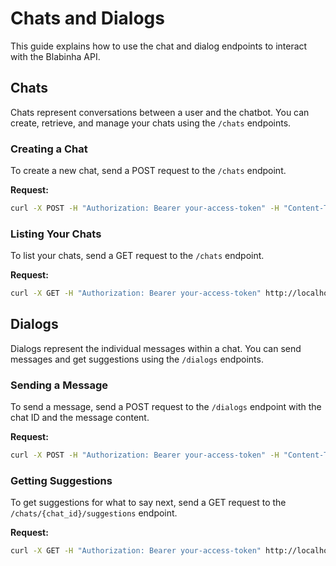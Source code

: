 # Chats and Dialogs

This guide explains how to use the chat and dialog endpoints to interact with the Blabinha API.

## Chats

Chats represent conversations between a user and the chatbot. You can create, retrieve, and manage your chats using the `/chats` endpoints.

### Creating a Chat

To create a new chat, send a POST request to the `/chats` endpoint.

**Request:**

```bash
curl -X POST -H "Authorization: Bearer your-access-token" -H "Content-Type: application/json" -d '{"name": "My First Chat"}' http://localhost:8000/chats
```

### Listing Your Chats

To list your chats, send a GET request to the `/chats` endpoint.

**Request:**

```bash
curl -X GET -H "Authorization: Bearer your-access-token" http://localhost:8000/chats
```

## Dialogs

Dialogs represent the individual messages within a chat. You can send messages and get suggestions using the `/dialogs` endpoints.

### Sending a Message

To send a message, send a POST request to the `/dialogs` endpoint with the chat ID and the message content.

**Request:**

```bash
curl -X POST -H "Authorization: Bearer your-access-token" -H "Content-Type: application/json" -d '{"chat_id": "your-chat-id", "message": "Hello, Blabinha!"}' http://localhost:8000/dialogs
```

### Getting Suggestions

To get suggestions for what to say next, send a GET request to the `/chats/{chat_id}/suggestions` endpoint.

**Request:**

```bash
curl -X GET -H "Authorization: Bearer your-access-token" http://localhost:8000/chats/your-chat-id/suggestions
```
